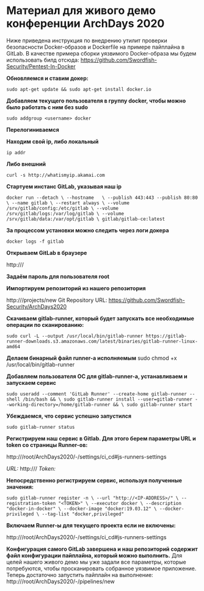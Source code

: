 # Материал для живого демо конференции ArchDays 2020

Ниже приведена инструкция по внедрению утилит проверки безопасности Docker-образов и Dockerfile на примере пайплайна в GitLab.
В качестве примера сборки уязвимого Docker-образа мы будем использовать билд отсюда: https://github.com/Swordfish-Security/Pentest-In-Docker

**Обновляемся и ставим докер:**

`sudo apt-get update && sudo apt-get install docker.io`

**Добавляем текущего пользователя в группу docker, чтобы можно было работать с ним без sudo**

`sudo addgroup <username> docker`

**Перелогиниваемся**

**Находим свой ip, либо локальный**

`ip addr`

**Либо внешний**

`curl -s http://whatismyip.akamai.com`

**Стартуем инстанс GitLab, указывая наш ip**

`docker run --detach \
--hostname 	 \
--publish 443:443 --publish 80:80 \
--name gitlab \
--restart always \
--volume /srv/gitlab/config:/etc/gitlab \
--volume /srv/gitlab/logs:/var/log/gitlab \
--volume /srv/gitlab/data:/var/opt/gitlab \
gitlab/gitlab-ce:latest`

**За процессом установки можно следить через логи докера**

`docker logs -f gitlab`

**Открываем GitLab в браузере**

http://<IP-ADDRESS>/

**Задаём пароль для пользователя root**

**Импортируем репозиторий из нашего репозитория**

http://<IP-ADDRESS>/projects/new
Git Repository URL: https://github.com/Swordfish-Security/ArchDays2020

**Скачиваем gitlab-runner, который будет запускать все необходимые операции по сканированию:**

`sudo curl -L --output /usr/local/bin/gitlab-runner https://gitlab-runner-downloads.s3.amazonaws.com/latest/binaries/gitlab-runner-linux-amd64`

**Делаем бинарный файл runner-a исполняемым**
sudo chmod +x /usr/local/bin/gitlab-runner

**Добавляем пользователя ОС для gitlab-runner-а, устанавливаем и запускаем сервис**

`sudo useradd --comment 'GitLab Runner' --create-home gitlab-runner --shell /bin/bash && \
sudo gitlab-runner install --user=gitlab-runner --working-directory=/home/gitlab-runner && \
sudo gitlab-runner start`

**Убеждаемся, что сервис успешно запустился**

`sudo gitlab-runner status`

**Регистрируем наш сервис в Gitlab. Для этого берем параметры URL и token со страницы Runner-ов:**

http://<IP-ADDRESS>/root/ArchDays2020/-/settings/ci_cd#js-runners-settings

*URL:*
http://<IP-ADDRESS>/
*Token:*
<TOKEN>

**Непосредственно регистрируем сервис, используя полученные значения:**

`sudo gitlab-runner register -n \
  --url "http://<IP-ADDRESS>/" \
  --registration-token "<TOKEN>" \
  --executor docker \
  --description "docker-in-docker" \
  --docker-image "docker:19.03.12" \
  --docker-privileged \
  --tag-list "docker,privileged"`

**Включаем Runner-ы для текущего проекта если не включены:**

http://<IP-ADDRESS>/root/ArchDays2020/-/settings/ci_cd#js-runners-settings

**Конфигурация самого GitLab завершена и наш репозиторий содержит файл конфигурации пайплайна, который можно выполнить.**
Для целей нашего живого демо мы уже задали все параметры, которые потребуются, чтобы просканировать собранное уязвимое приложение.
Теперь достаточно запустить пайплайн на выполнение: http://<IP-ADDRESS>/root/ArchDays2020/-/pipelines/new


